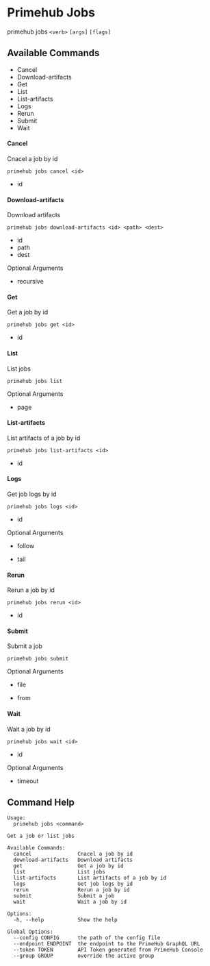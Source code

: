 
# Primehub Jobs

primehub jobs `<verb>` `[args]` `[flags]`


## Available Commands

* Cancel
* Download-artifacts
* Get
* List
* List-artifacts
* Logs
* Rerun
* Submit
* Wait



#### Cancel

Cnacel a job by id


```
primehub jobs cancel <id>
```

* id
 


 



#### Download-artifacts

Download artifacts


```
primehub jobs download-artifacts <id> <path> <dest>
```

* id
* path
* dest
 



Optional Arguments

* recursive

 



#### Get

Get a job by id


```
primehub jobs get <id>
```

* id
 


 



#### List

List jobs


```
primehub jobs list
```
 



Optional Arguments

* page

 



#### List-artifacts

List artifacts of a job by id


```
primehub jobs list-artifacts <id>
```

* id
 


 



#### Logs

Get job logs by id


```
primehub jobs logs <id>
```

* id
 



Optional Arguments

* follow

* tail

 



#### Rerun

Rerun a job by id


```
primehub jobs rerun <id>
```

* id
 


 



#### Submit

Submit a job


```
primehub jobs submit
```
 



Optional Arguments

* file

* from

 



#### Wait

Wait a job by id


```
primehub jobs wait <id>
```

* id
 



Optional Arguments

* timeout

 


 

## Command Help

```
Usage: 
  primehub jobs <command>

Get a job or list jobs

Available Commands:
  cancel               Cnacel a job by id
  download-artifacts   Download artifacts
  get                  Get a job by id
  list                 List jobs
  list-artifacts       List artifacts of a job by id
  logs                 Get job logs by id
  rerun                Rerun a job by id
  submit               Submit a job
  wait                 Wait a job by id

Options:
  -h, --help           Show the help

Global Options:
  --config CONFIG      the path of the config file
  --endpoint ENDPOINT  the endpoint to the PrimeHub GraphQL URL
  --token TOKEN        API Token generated from PrimeHub Console
  --group GROUP        override the active group

```
